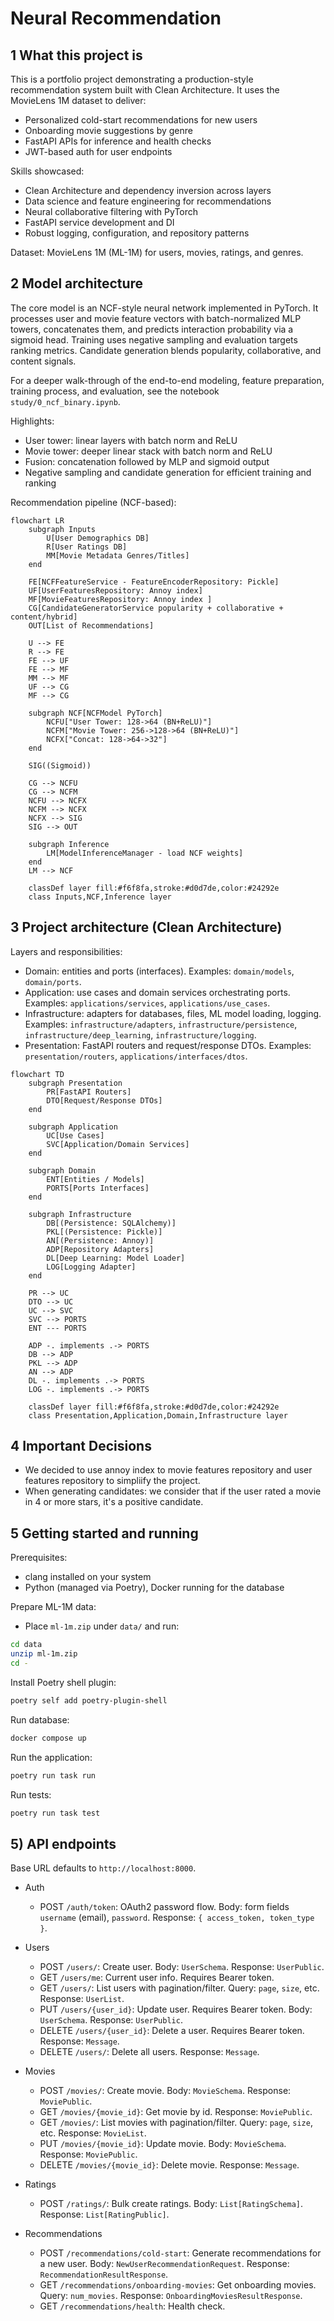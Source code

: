 # Neural Recommendation

## 1 What this project is
This is a portfolio project demonstrating a production-style recommendation system built with Clean Architecture. It uses the MovieLens 1M dataset to deliver:
- Personalized cold-start recommendations for new users
- Onboarding movie suggestions by genre
- FastAPI APIs for inference and health checks
- JWT-based auth for user endpoints

Skills showcased:
- Clean Architecture and dependency inversion across layers
- Data science and feature engineering for recommendations
- Neural collaborative filtering with PyTorch
- FastAPI service development and DI
- Robust logging, configuration, and repository patterns

Dataset: MovieLens 1M (ML-1M) for users, movies, ratings, and genres.

## 2 Model architecture
The core model is an NCF-style neural network implemented in PyTorch. It processes user and movie feature vectors with batch-normalized MLP towers, concatenates them, and predicts interaction probability via a sigmoid head. Training uses negative sampling and evaluation targets ranking metrics. Candidate generation blends popularity, collaborative, and content signals.

For a deeper walk-through of the end-to-end modeling, feature preparation, training process, and evaluation, see the notebook `study/0_ncf_binary.ipynb`.

Highlights:
- User tower: linear layers with batch norm and ReLU
- Movie tower: deeper linear stack with batch norm and ReLU
- Fusion: concatenation followed by MLP and sigmoid output
- Negative sampling and candidate generation for efficient training and ranking

Recommendation pipeline (NCF-based):

```mermaid
flowchart LR
    subgraph Inputs
        U[User Demographics DB]
        R[User Ratings DB]
        MM[Movie Metadata Genres/Titles]
    end

    FE[NCFFeatureService - FeatureEncoderRepository: Pickle]
    UF[UserFeaturesRepository: Annoy index]
    MF[MovieFeaturesRepository: Annoy index ]
    CG[CandidateGeneratorService popularity + collaborative + content/hybrid]
    OUT[List of Recommendations]

    U --> FE
    R --> FE
    FE --> UF
    FE --> MF
    MM --> MF
    UF --> CG
    MF --> CG

    subgraph NCF[NCFModel PyTorch]
        NCFU["User Tower: 128->64 (BN+ReLU)"]
        NCFM["Movie Tower: 256->128->64 (BN+ReLU)"]
        NCFX["Concat: 128->64->32"]
    end

    SIG((Sigmoid))

    CG --> NCFU
    CG --> NCFM
    NCFU --> NCFX
    NCFM --> NCFX
    NCFX --> SIG
    SIG --> OUT

    subgraph Inference
        LM[ModelInferenceManager - load NCF weights]
    end
    LM --> NCF

    classDef layer fill:#f6f8fa,stroke:#d0d7de,color:#24292e
    class Inputs,NCF,Inference layer

```

## 3 Project architecture (Clean Architecture)
Layers and responsibilities:
- Domain: entities and ports (interfaces). Examples: `domain/models`, `domain/ports`.
- Application: use cases and domain services orchestrating ports. Examples: `applications/services`, `applications/use_cases`.
- Infrastructure: adapters for databases, files, ML model loading, logging. Examples: `infrastructure/adapters`, `infrastructure/persistence`, `infrastructure/deep_learning`, `infrastructure/logging`.
- Presentation: FastAPI routers and request/response DTOs. Examples: `presentation/routers`, `applications/interfaces/dtos`.


```mermaid
flowchart TD
    subgraph Presentation
        PR[FastAPI Routers]
        DTO[Request/Response DTOs]
    end

    subgraph Application
        UC[Use Cases]
        SVC[Application/Domain Services]
    end

    subgraph Domain
        ENT[Entities / Models]
        PORTS[Ports Interfaces]
    end

    subgraph Infrastructure
        DB[(Persistence: SQLAlchemy)]
        PKL[(Persistence: Pickle)]
        AN[(Persistence: Annoy)]
        ADP[Repository Adapters]
        DL[Deep Learning: Model Loader]
        LOG[Logging Adapter]
    end

    PR --> UC
    DTO --> UC
    UC --> SVC
    SVC --> PORTS
    ENT --- PORTS

    ADP -. implements .-> PORTS
    DB --> ADP
    PKL --> ADP
    AN --> ADP
    DL -. implements .-> PORTS
    LOG -. implements .-> PORTS

    classDef layer fill:#f6f8fa,stroke:#d0d7de,color:#24292e
    class Presentation,Application,Domain,Infrastructure layer

```

## 4 Important Decisions
- We decided to use annoy index to movie features repository and user features repository to simpliify the project.
- When generating candidates: we consider that if the user rated a movie in 4 or more stars, it's a positive candidate.


## 5 Getting started and running
Prerequisites:
- clang installed on your system
- Python (managed via Poetry), Docker running for the database

Prepare ML-1M data:
- Place `ml-1m.zip` under `data/` and run:
```bash
cd data
unzip ml-1m.zip
cd -
```

Install Poetry shell plugin:
```bash
poetry self add poetry-plugin-shell
```

Run database:
```bash
docker compose up
```

Run the application:
```bash
poetry run task run
```

Run tests:
```bash
poetry run task test
```

## 5) API endpoints

Base URL defaults to `http://localhost:8000`.

- Auth
  - POST `/auth/token`: OAuth2 password flow. Body: form fields `username` (email), `password`. Response: `{ access_token, token_type }`.

- Users
  - POST `/users/`: Create user. Body: `UserSchema`. Response: `UserPublic`.
  - GET `/users/me`: Current user info. Requires Bearer token.
  - GET `/users/`: List users with pagination/filter. Query: `page`, `size`, etc. Response: `UserList`.
  - PUT `/users/{user_id}`: Update user. Requires Bearer token. Body: `UserSchema`. Response: `UserPublic`.
  - DELETE `/users/{user_id}`: Delete a user. Requires Bearer token. Response: `Message`.
  - DELETE `/users/`: Delete all users. Response: `Message`.

- Movies
  - POST `/movies/`: Create movie. Body: `MovieSchema`. Response: `MoviePublic`.
  - GET `/movies/{movie_id}`: Get movie by id. Response: `MoviePublic`.
  - GET `/movies/`: List movies with pagination/filter. Query: `page`, `size`, etc. Response: `MovieList`.
  - PUT `/movies/{movie_id}`: Update movie. Body: `MovieSchema`. Response: `MoviePublic`.
  - DELETE `/movies/{movie_id}`: Delete movie. Response: `Message`.

- Ratings
  - POST `/ratings/`: Bulk create ratings. Body: `List[RatingSchema]`. Response: `List[RatingPublic]`.

- Recommendations
  - POST `/recommendations/cold-start`: Generate recommendations for a new user. Body: `NewUserRecommendationRequest`. Response: `RecommendationResultResponse`.
  - GET `/recommendations/onboarding-movies`: Get onboarding movies. Query: `num_movies`. Response: `OnboardingMoviesResultResponse`.
  - GET `/recommendations/health`: Health check.